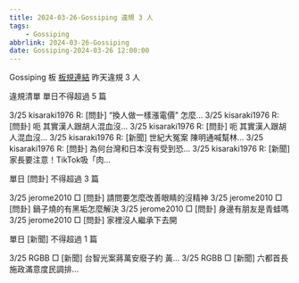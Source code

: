 ```yaml
---
title: 2024-03-26-Gossiping 違規 3 人
tags:
    - Gossiping
abbrlink: 2024-03-26-Gossiping
date: Gossiping-2024-03-26 12:00:00
---
```

Gossiping 板 [板規連結](https://www.ptt.cc/bbs/Gossiping/M.1637425085.A.07D.html)
昨天違規 3 人
<!-- more -->

違規清單
單日不得超過 5 篇

3/25 kisaraki1976 R: [問卦] “換人做一樣漲電價”                怎麼…
3/25 kisaraki1976 R: [問卦] 呃 其實漢人跟胡人混血沒…
3/25 kisaraki1976 R: [問卦] 呃 其實漢人跟胡人混血沒…
3/25 kisaraki1976 R: [新聞] 世紀大冤案 陳明通喊幫林…
3/25 kisaraki1976 R: [問卦] 為何台灣和日本沒有受到恐…
3/25 kisaraki1976 R: [新聞] 家長要注意！TikTok吸「肉…

單日 [問卦] 不得超過 3 篇

3/25 jerome2010 □ [問卦] 請問要怎麼改善眼睛的沒精神
3/25 jerome2010 □ [問卦] 鍋子燒的有黑垢怎麼解決
3/25 jerome2010 □ [問卦] 身邊有朋友是青蛙嗎
3/25 jerome2010 □ [問卦] 家裡沒人繼承下去開

單日 [新聞] 不得超過 1 篇

3/25 RGBB □ [新聞] 台智光案蔣萬安廢子約 黃…
3/25 RGBB □ [新聞] 六都首長施政滿意度民調排…
